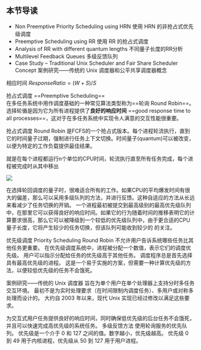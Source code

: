 ## 本节导读

- Non Preemptive Priority Scheduling using HRN 使用 HRN 的非抢占式优先级调度
- Preemptive Scheduling using RR 使用 RR 的抢占式调度
- Analysis of RR with different quantum lengths 不同量子长度的RR分析
- Multilevel Feedback Queues 多级反馈队列
- Case Study – Traditional Unix Scheduler and Fair Share Scheduler Concept 案例研究——传统的 Unix 调度器和公平共享调度器概念

相应时间 $Response Ratio = (W + S)/S$

抢占式调度 ==Preemptive Scheduling==  
在多任务系统中用作调度基础的一种常见算法类型称为==轮询 Round Robin==。 选择轮循是因为它为所有进程提供了**良好的响应时间** ==good response time to all processes==，这对于在多任务系统中实现令人满意的交互性能很重要。

抢占式调度 Round Robin 是FCFS的一个抢占式版本。每个进程轮流执行，直到它的时间量子过期，强制进行任务上下文切换。时间量子(quantum)可以被改变，以便为特定的工作负载提供最佳结果。

就是在每个进程都运行n个单位的CPU时间，轮流执行直至所有任务完成，每个进程被完成时从其中移出


![](Pasted%20image%2020220309142120.png)

在选择轮回调度的量子时，很难适合所有的工作。如果CPU的平均爆发时间有很大的偏差，那么可以采用多级队列的方法，并进行反馈。这种自适应的方法从长远来看减少了任务切换的开销。
一个进程最初被提交到最高级别的最高优先级队列中，在那里它可以获得良好的响应时间。如果它的行为随着时间的推移表明它的计算要求很高，那么它可以被降级到一个较低的优先级队列中，由于更合适的CPU量子长度，它将产生较少的任务切换，但该队列可能收到较少的 的关注。


优先级调度 Priority Scheduling 
Round Robin 不允许用户告诉系统哪些任务比其他任务更重要。 在优先级调度系统中，进程被分配一个数值，表示它们的调度优先级。 用户可以指示分配给任务的优先级高于其他任务。
调度程序总是首先选择具有最高优先级的进程。
这是一个易于实施的方案，但需要一种计算优先级的方法，以便较低优先级的任务不会饿死。

案例研究——传统的 Unix 调度器
旨在为单个用户在单个处理器上支持分时多任务交互环境。
最初不是为实时处理要求（在时间限制内调度任务）、多用户或对称多处理而设计的。
大约自 2003 年以来，现代 Unix 实现已经过修改以满足这些要求。

为交互式用户任务提供良好的响应时间，同时确保低优先级的后台任务不会饿死，并且可以快速完成高优先级的系统任务。
多级反馈方法
使用轮询服务的优先队列。
优先级是一个介于 0 和 127 之间的值。数字越小，优先级越高。 优先级 0 到 49 用于内核进程，优先级从 50 到 127 用于用户进程。